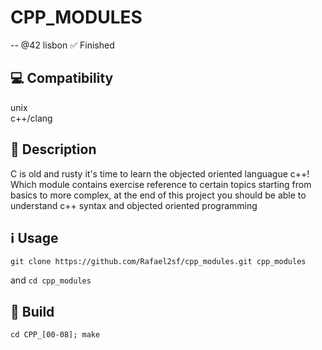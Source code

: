 # CPP_MODULES
-- @42 lisbon
✅ Finished  

## 💻 Compatibility
unix  
c++/clang

## 📝 Description 
C is old and rusty it's time to learn the objected oriented languague c++! Which module contains exercise reference to certain topics starting from basics to more complex, at the end of this project you should be able to understand c++ syntax and objected oriented programming

## ℹ️ Usage

~~~git
git clone https://github.com/Rafael2sf/cpp_modules.git cpp_modules
~~~
and `cd cpp_modules`

## 🔨 Build

~~~shell
cd CPP_[00-08]; make
~~~
